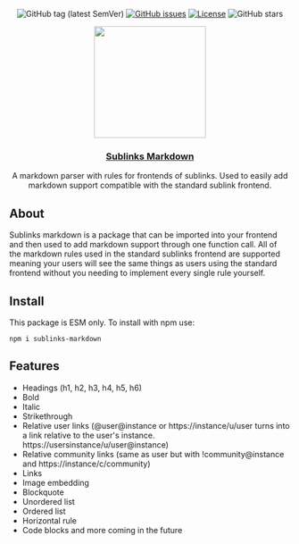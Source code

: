 <div align="center">
  
![GitHub tag (latest SemVer)](https://img.shields.io/github/release/sublinks/sublinks-markdown.svg?style=for-the-badge)
[![GitHub issues](https://img.shields.io/github/issues-raw/sublinks/sublinks-markdown.svg?style=for-the-badge)](https://github.com/sublinks/sublinks-markdown/issues)
[![License](https://img.shields.io/github/license/sublinks/sublinks-markdown.svg?style=for-the-badge)](LICENSE)
![GitHub stars](https://img.shields.io/github/stars/sublinks/sublinks-markdown.svg?style=for-the-badge)

</div>
<div align="center">
  <img src="https://avatars.githubusercontent.com/u/153321235?s=200&v=4" width=200px height=200px></img>
  <h3 align="center"><a href="">Sublinks Markdown</a></h3>
  <p align="center">
    A markdown parser with rules for frontends of sublinks. Used to easily add markdown support compatible with the standard sublink frontend.
  </p>
</div>

## About

Sublinks markdown is a package that can be imported into your frontend and then used to add markdown support through one function call. All of the markdown rules used in the standard sublinks frontend are supported meaning your users will see the same things as users using the standard frontend without you needing to implement every single rule yourself.

## Install

This package is ESM only. To install with npm use:

```
npm i sublinks-markdown
```

## Features
- Headings (h1, h2, h3, h4, h5, h6)
- Bold
- Italic
- Strikethrough
- Relative user links (@user@instance or https://instance/u/user turns into a link relative to the user's instance. https://usersinstance/u/user@instance)
- Relative community links (same as user but with !community@instance and https://instance/c/community)
- Links
- Image embedding
- Blockquote
- Unordered list
- Ordered list
- Horizontal rule
- Code blocks
and more coming in the future
